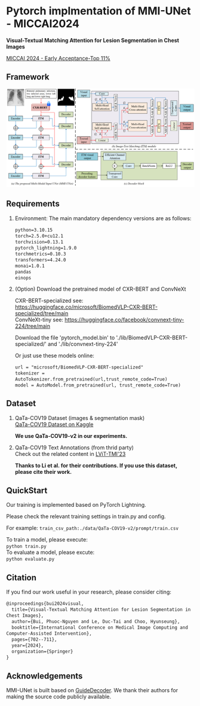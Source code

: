 # Pytorch implmentation of MMI-UNet - MICCAI2024
**Visual-Textual Matching Attention for Lesion Segmentation in Chest Images**

[MICCAI 2024 - Early Acceptance-Top 11%](https://link.springer.com/chapter/10.1007/978-3-031-72114-4_67)

## Framework

![Framework](./mmi-unet.PNG)

## Requirements
1. Environment: The main mandatory dependency versions are as follows:  
    ```
    python=3.10.15  
    torch=2.5.0+cu12.1  
    torchvision=0.13.1  
    pytorch_lightning=1.9.0  
    torchmetrics=0.10.3  
    transformers=4.24.0  
    monai=1.0.1  
    pandas  
    einops  
    ```

2. (Option) Download the pretrained model of CXR-BERT and ConvNeXt
   
   CXR-BERT-specialized see: https://huggingface.co/microsoft/BiomedVLP-CXR-BERT-specialized/tree/main  
   ConvNeXt-tiny see: https://huggingface.co/facebook/convnext-tiny-224/tree/main

   Download the file 'pytorch_model.bin' to './lib/BiomedVLP-CXR-BERT-specialized/' and './lib/convnext-tiny-224'

   Or just use these models online:
   ```
   url = "microsoft/BiomedVLP-CXR-BERT-specialized"
   tokenizer = AutoTokenizer.from_pretrained(url,trust_remote_code=True)
   model = AutoModel.from_pretrained(url, trust_remote_code=True)
   ```
   

## Dataset
1. QaTa-COV19 Dataset (images & segmentation mask)  
    [QaTa-COV19 Dataset on Kaggle](https://www.kaggle.com/datasets/aysendegerli/qatacov19-dataset)

    **We use QaTa-COV19-v2 in our experiments.**

2. QaTa-COV19 Text Annotations (from thrid party)  
    Check out the related content in [LViT-TMI'23](https://github.com/HUANGLIZI/LViT)

    **Thanks to Li et al. for their contributions. If you use this dataset, please cite their work.**

## QuickStart
Our training is implemented based on PyTorch Lightning. 

Please check the relevant training settings in train.py and config.  

For example:
```train_csv_path:./data/QaTa-COV19-v2/prompt/train.csv```

To train a model, please execute:  
```python train.py```  
To evaluate a model, please excute:  
```python evaluate.py```

## Citation

If you find our work useful in your research, please consider citing:
```
@inproceedings{bui2024visual,
  title={Visual-Textual Matching Attention for Lesion Segmentation in Chest Images},
  author={Bui, Phuoc-Nguyen and Le, Duc-Tai and Choo, Hyunseung},
  booktitle={International Conference on Medical Image Computing and Computer-Assisted Intervention},
  pages={702--711},
  year={2024},
  organization={Springer}
}
```
## Acknowledgements
MMI-UNet is built based on [GuideDecoder](https://github.com/Junelin2333/LanGuideMedSeg-MICCAI2023). We thank their authors for making the source code publicly available.
